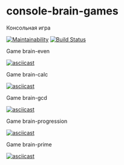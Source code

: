 # console-brain-games
Консольная игра

[![Maintainability](https://api.codeclimate.com/v1/badges/bd5980f24b48e0616614/maintainability)](https://codeclimate.com/github/CoraloReef/cli-brain-games/maintainability)
[![Build Status](https://travis-ci.org/CoraloReef/cli-brain-games.svg?branch=master)](https://travis-ci.org/CoraloReef/cli-brain-games)


Game brain-even

[![asciicast](https://asciinema.org/a/zt58JHT8VyFGNwQOJ0Zb7tLhU.svg)](https://asciinema.org/a/zt58JHT8VyFGNwQOJ0Zb7tLhU)


Game brain-calc

[![asciicast](https://asciinema.org/a/b3bcayiNKy06h64xLwy1pf3yY.svg)](https://asciinema.org/a/b3bcayiNKy06h64xLwy1pf3yY)


Game brain-gcd

[![asciicast](https://asciinema.org/a/5mTyz86AB6hqcEIxHyYBl0iej.svg)](https://asciinema.org/a/5mTyz86AB6hqcEIxHyYBl0iej)


Game brain-progression

[![asciicast](https://asciinema.org/a/C8TzlVtL6yD4RNII30IMBC8td.svg)](https://asciinema.org/a/C8TzlVtL6yD4RNII30IMBC8td)


Game brain-prime

[![asciicast](https://asciinema.org/a/CPW3KGOzRSwRrWarEx0zDCSDV.svg)](https://asciinema.org/a/CPW3KGOzRSwRrWarEx0zDCSDV)
